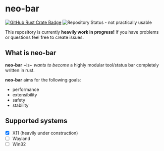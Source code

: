 # neo-bar

[![GitHub Rust Crate Badge](https://shields.io/badge/crate-neo--bar-green?style=for-the-badge&color=7327f3&logo=rust&logoColor=fff)](https://github.com/NatrixAeria/neo-bar)
![Repository Status - not practically usable](https://shields.io/badge/status-not%20yet%20practically%20usable-fff?style=for-the-badge&color=a31111)

This repository is currently **heavily work in progress!**
If you have problems or questions feel free to create issues.

## What is neo-bar

**neo-bar** ~is~ *wants to become* a highly modular tool/status bar completely
written in rust.

**neo-bar** aims for the following goals:

- performance
- extensibility
- safety
- stability

## Supported systems

- [x] X11 (heavily under construction)
- [ ] Wayland
- [ ] Win32
